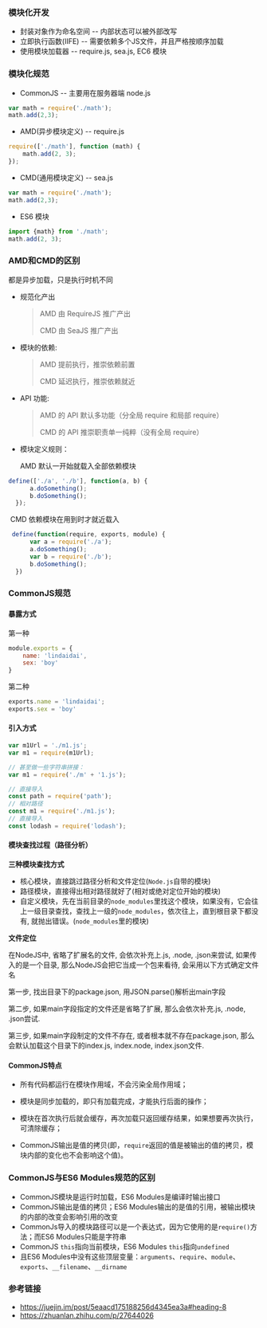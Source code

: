### 模块化开发

- 封装对象作为命名空间 -- 内部状态可以被外部改写
- 立即执行函数(IIFE) -- 需要依赖多个JS文件，并且严格按顺序加载
- 使用模块加载器 -- require.js, sea.js, EC6 模块

### 模块化规范

- CommonJS -- 主要用在服务器端 node.js

```js
var math = require('./math');
math.add(2,3);
```

- AMD(异步模块定义) -- require.js

```js
require(['./math'], function (math) {
    math.add(2, 3);
});
```

- CMD(通用模块定义) -- sea.js

```js
var math = require('./math');
math.add(2,3);
```

- ES6 模块

```js
import {math} from './math';
math.add(2, 3);
```

### AMD和CMD的区别

都是异步加载，只是执行时机不同

- 规范化产出

  > AMD 由 RequireJS 推广产出
  >
  > CMD 由 SeaJS 推广产出

- 模块的依赖:

  > AMD 提前执行，推崇依赖前置
  >
  > CMD 延迟执行，推崇依赖就近

- API 功能:

  > AMD 的 API 默认多功能（分全局 require 和局部 require）
  >
  > CMD 的 API 推崇职责单一纯粹（没有全局 require） 

- 模块定义规则： 

   AMD 默认一开始就载入全部依赖模块

```js
define(['./a', './b'], function(a, b) {
      a.doSomething();
      b.doSomething();
  });
```

​     CMD 依赖模块在用到时才就近载入

```js
 define(function(require, exports, module) {
      var a = require('./a');
      a.doSomething();
      var b = require('./b');
      b.doSomething();
  })
```

### CommonJS规范

#### 暴露方式

第一种

```js
module.exports = {
    name: 'lindaidai',
    sex: 'boy'
}
```

第二种

```js
exports.name = 'lindaidai';
exports.sex = 'boy'
```

#### 引入方式

```js
var m1Url = './m1.js';
var m1 = require(m1Url);

// 甚至做一些字符串拼接：
var m1 = require('./m' + '1.js');

// 直接导入
const path = require('path');
// 相对路径
const m1 = require('./m1.js');
// 直接导入
const lodash = require('lodash');
```

#### 模块查找过程（路径分析）

**三种模块查找方式**

- 核心模块，直接跳过路径分析和文件定位(`Node.js`自带的模块)
- 路径模块，直接得出相对路径就好了(相对或绝对定位开始的模块)
- 自定义模块，先在当前目录的`node_modules`里找这个模块，如果没有，它会往上一级目录查找，查找上一级的`node_modules`，依次往上，直到根目录下都没有, 就抛出错误。(`node_modules`里的模块)

**文件定位**

在NodeJS中, 省略了扩展名的文件, 会依次补充上.js, .node, .json来尝试, 如果传入的是一个目录, 那么NodeJS会把它当成一个包来看待, 会采用以下方式确定文件名

第一步, 找出目录下的package.json, 用JSON.parse()解析出main字段

第二步, 如果main字段指定的文件还是省略了扩展, 那么会依次补充.js, .node, .json尝试.

第三步, 如果main字段制定的文件不存在, 或者根本就不存在package.json, 那么会默认加载这个目录下的index.js, index.node, index.json文件.

#### CommonJS特点

- 所有代码都运行在模块作用域，不会污染全局作用域；

- 模块是同步加载的，即只有加载完成，才能执行后面的操作；

- 模块在首次执行后就会缓存，再次加载只返回缓存结果，如果想要再次执行，可清除缓存；

- CommonJS输出是值的拷贝(即，`require`返回的值是被输出的值的拷贝，模块内部的变化也不会影响这个值)。

### CommonJS与ES6 Modules规范的区别

- CommonJS模块是运行时加载，ES6 Modules是编译时输出接口
- CommonJS输出是值的拷贝；ES6 Modules输出的是值的引用，被输出模块的内部的改变会影响引用的改变
- CommonJs导入的模块路径可以是一个表达式，因为它使用的是`require()`方法；而ES6 Modules只能是字符串
- CommonJS `this`指向当前模块，ES6 Modules `this`指向`undefined`
- 且ES6 Modules中没有这些顶层变量：`arguments`、`require`、`module`、`exports`、`__filename`、`__dirname`

### 参考链接

- https://juejin.im/post/5eaacd175188256d4345ea3a#heading-8
- https://zhuanlan.zhihu.com/p/27644026